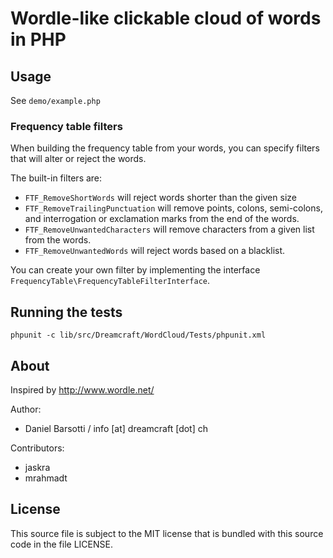 # Wordle-like clickable cloud of words in PHP

## Usage

See `demo/example.php`

### Frequency table filters

When building the frequency table from your words, you can specify filters that will alter or reject the words.

The built-in filters are:

 * `FTF_RemoveShortWords` will reject words shorter than the given size
 * `FTF_RemoveTrailingPunctuation` will remove points, colons, semi-colons, and interrogation or exclamation marks
   from the end of the words.
 * `FTF_RemoveUnwantedCharacters` will remove characters from a given list from the words.
 * `FTF_RemoveUnwantedWords` will reject words based on a blacklist.

You can create your own filter by implementing the interface `FrequencyTable\FrequencyTableFilterInterface`.

## Running the tests

    phpunit -c lib/src/Dreamcraft/WordCloud/Tests/phpunit.xml


## About

Inspired by http://www.wordle.net/

Author:

 * Daniel Barsotti / info [at] dreamcraft [dot] ch

Contributors:

 * jaskra
 * mrahmadt


## License

This source file is subject to the MIT license that is bundled  with this source code in the file LICENSE.

